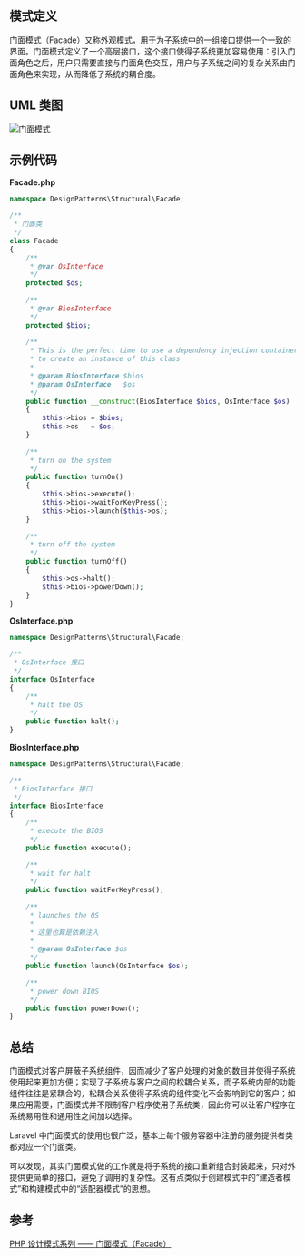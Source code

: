 ## 模式定义
门面模式（Facade）又称外观模式，用于为子系统中的一组接口提供一个一致的界面。门面模式定义了一个高层接口，这个接口使得子系统更加容易使用：引入门面角色之后，用户只需要直接与门面角色交互，用户与子系统之间的复杂关系由门面角色来实现，从而降低了系统的耦合度。


## UML 类图
![门面模式](http://cnd.qiniu.lin07ux.cn/markdown/1467732256531.png)


## 示例代码

**Facade.php**

```php
namespace DesignPatterns\Structural\Facade;

/**
 * 门面类
 */
class Facade
{
    /**
     * @var OsInterface
     */
    protected $os;
    
    /**
     * @var BiosInterface
     */
    protected $bios;
    
    /**
     * This is the perfect time to use a dependency injection container
     * to create an instance of this class
     *
     * @param BiosInterface $bios
     * @param OsInterface   $os
     */
    public function __construct(BiosInterface $bios, OsInterface $os)
    {
        $this->bios = $bios;
        $this->os   = $os;
    }
    
    /**
     * turn on the system
     */
    public function turnOn()
    {
        $this->bios->execute();
        $this->bios->waitForKeyPress();
        $this->bios->launch($this->os);
    }
    
    /**
     * turn off the system
     */
    public function turnOff()
    {
        $this->os->halt();
        $this->bios->powerDown();
    }
}
```

**OsInterface.php**

```php
namespace DesignPatterns\Structural\Facade;

/**
 * OsInterface 接口
 */
interface OsInterface
{
    /**
     * halt the OS
     */
    public function halt();
}
```

**BiosInterface.php**

```php
namespace DesignPatterns\Structural\Facade;

/**
 * BiosInterface 接口
 */
interface BiosInterface
{
    /**
     * execute the BIOS
     */
    public function execute();
    
    /**
     * wait for halt
     */
    public function waitForKeyPress();
    
    /**
     * launches the OS
     * 
     * 这里也算是依赖注入
     * 
     * @param OsInterface $os
     */
    public function launch(OsInterface $os);
    
    /**
     * power down BIOS
     */
    public function powerDown();
}
```


## 总结
门面模式对客户屏蔽子系统组件，因而减少了客户处理的对象的数目并使得子系统使用起来更加方便；实现了子系统与客户之间的松耦合关系，而子系统内部的功能组件往往是紧耦合的，松耦合关系使得子系统的组件变化不会影响到它的客户；如果应用需要，门面模式并不限制客户程序使用子系统类，因此你可以让客户程序在系统易用性和通用性之间加以选择。

Laravel 中门面模式的使用也很广泛，基本上每个服务容器中注册的服务提供者类都对应一个门面类。

可以发现，其实门面模式做的工作就是将子系统的接口重新组合封装起来，只对外提供更简单的接口，避免了调用的复杂性。这有点类似于创建模式中的“建造者模式”和构建模式中的“适配器模式”的思想。


## 参考
[PHP 设计模式系列 —— 门面模式（Facade）](http://laravelacademy.org/post/2807.html)

